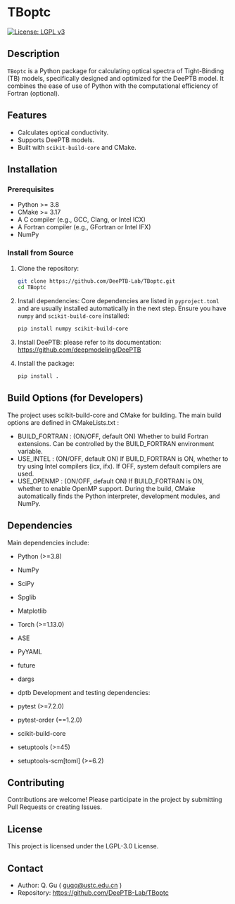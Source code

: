 # TBoptc

[![License: LGPL v3](https://img.shields.io/badge/License-LGPL_v3-blue.svg)](https://www.gnu.org/licenses/lgpl-3.0)

## Description

`TBoptc` is a Python package for calculating optical spectra of Tight-Binding (TB) models, specifically designed and optimized for the DeePTB model. It combines the ease of use of Python with the computational efficiency of Fortran (optional).

## Features

*   Calculates optical conductivity.
*   Supports DeePTB models.
*   Built with `scikit-build-core` and CMake.

## Installation

### Prerequisites

*   Python >= 3.8
*   CMake >= 3.17
*   A C compiler (e.g., GCC, Clang, or Intel ICX)
*   A Fortran compiler (e.g., GFortran or Intel IFX)
*   NumPy

### Install from Source

1.  Clone the repository:
    ```bash
    git clone https://github.com/DeePTB-Lab/TBoptc.git
    cd TBoptc
    ```

2.  Install dependencies:
    Core dependencies are listed in `pyproject.toml` and are usually installed automatically in the next step. Ensure you have `numpy` and `scikit-build-core` installed:
    ```bash
    pip install numpy scikit-build-core
    ```
3.  Install DeePTB:
    please refer to its documentation: <https://github.com/deepmodeling/DeePTB>

3.  Install the package:
    ```bash
    pip install .
    ```
## Build Options (for Developers)
The project uses scikit-build-core and CMake for building. The main build options are defined in CMakeLists.txt :

- BUILD_FORTRAN : (ON/OFF, default ON) Whether to build Fortran extensions. Can be controlled by the BUILD_FORTRAN environment variable.
- USE_INTEL : (ON/OFF, default ON) If BUILD_FORTRAN is ON, whether to try using Intel compilers (icx, ifx). If OFF, system default compilers are used.
- USE_OPENMP : (ON/OFF, default ON) If BUILD_FORTRAN is ON, whether to enable OpenMP support.
During the build, CMake automatically finds the Python interpreter, development modules, and NumPy.

## Dependencies
Main dependencies include:

- Python (>=3.8)
- NumPy
- SciPy
- Spglib
- Matplotlib
- Torch (>=1.13.0)
- ASE
- PyYAML
- future
- dargs
- dptb
Development and testing dependencies:

- pytest (>=7.2.0)
- pytest-order (==1.2.0)
- scikit-build-core
- setuptools (>=45)
- setuptools-scm[toml] (>=6.2)
## Contributing
Contributions are welcome! Please participate in the project by submitting Pull Requests or creating Issues.

## License
This project is licensed under the LGPL-3.0 License.

## Contact
- Author: Q. Gu ( guqq@ustc.edu.cn )
- Repository: https://github.com/DeePTB-Lab/TBoptc
